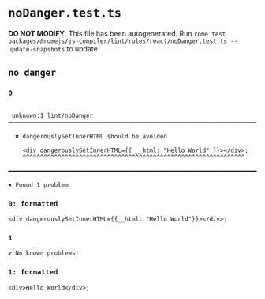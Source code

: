 # `noDanger.test.ts`

**DO NOT MODIFY**. This file has been autogenerated. Run `rome test packages/@romejs/js-compiler/lint/rules/react/noDanger.test.ts --update-snapshots` to update.

## `no danger`

### `0`

```

 unknown:1 lint/noDanger ━━━━━━━━━━━━━━━━━━━━━━━━━━━━━━━━━━━━━━━━━━━━━━━━━━━━━━━━━━━━━━━━━━━━━━━━━━━

  ✖ dangerouslySetInnerHTML should be avoided

    <div dangerouslySetInnerHTML={{ __html: "Hello World" }}></div>;
    ^^^^^^^^^^^^^^^^^^^^^^^^^^^^^^^^^^^^^^^^^^^^^^^^^^^^^^^^^^^^^^^

━━━━━━━━━━━━━━━━━━━━━━━━━━━━━━━━━━━━━━━━━━━━━━━━━━━━━━━━━━━━━━━━━━━━━━━━━━━━━━━━━━━━━━━━━━━━━━━━━━━━

✖ Found 1 problem

```

### `0: formatted`

```
<div dangerouslySetInnerHTML={{__html: "Hello World"}}></div>;

```

### `1`

```
✔ No known problems!

```

### `1: formatted`

```
<div>Hello World</div>;

```
